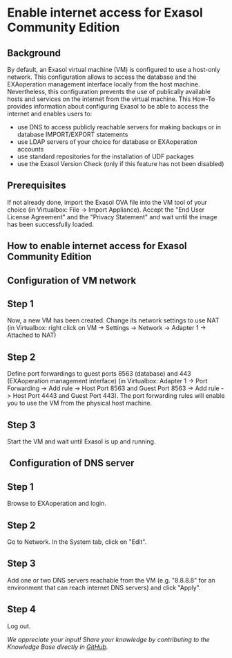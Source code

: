 # Enable internet access for Exasol Community Edition 
## Background

By default, an Exasol virtual machine (VM) is configured to use a host-only network. This configuration allows to access the database and the EXAoperation management interface locally from the host machine. Nevertheless, this configuration prevents the use of publically available hosts and services on the internet from the virtual machine. This How-To provides information about configuring Exasol to be able to access the internet and enables users to:

* use DNS to access publicly reachable servers for making backups or in database IMPORT/EXPORT statements 
* use LDAP servers of your choice for database or EXAoperation accounts
* use standard repositories for the installation of UDF packages
* use the Exasol Version Check (only if this feature has not been disabled)

## Prerequisites

If not already done, import the Exasol OVA file into the VM tool of your choice (in Virtualbox: File -> Import Appliance). Accept the "End User License Agreement" and the "Privacy Statement" and wait until the image has been successfully loaded.

## How to enable internet access for Exasol Community Edition

## Configuration of VM network

## Step 1

Now, a new VM has been created. Change its network settings to use NAT (in Virtualbox: right click on VM -> Settings -> Network -> Adapter 1 -> Attached to NAT)

## Step 2

Define port forwardings to guest ports 8563 (database) and 443 (EXAoperation management interface) (in Virtualbox: Adapter 1 -> Port Forwarding -> Add rule -> Host Port 8563 and Guest Port 8563 -> Add rule -> Host Port 4443 and Guest Port 443). The port forwarding rules will enable you to use the VM from the physical host machine.

## Step 3

Start the VM and wait until Exasol is up and running.

##  Configuration of DNS server

## Step 1

Browse to EXAoperation and login.

## Step 2

Go to Network. In the System tab, click on "Edit".

## Step 3

Add one or two DNS servers reachable from the VM (e.g. "8.8.8.8" for an environment that can reach internet DNS servers) and click "Apply".

## Step 4

Log out.

*We appreciate your input! Share your knowledge by contributing to the Knowledge Base directly in [GitHub](https://github.com/exasol/public-knowledgebase).* 
